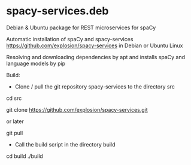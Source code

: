 # spacy-services.deb
Debian &amp; Ubuntu package for REST microservices for spaCy

Automatic installation of spaCy and spacy-services https://github.com/explosion/spacy-services in Debian or Ubuntu Linux

Resolving and downloading dependencies by apt and installs spaCy and language models by pip


Build:

- Clone / pull the git repository spacy-services to the directory src

cd src

git clone https://github.com/explosion/spacy-services.git

or later

git pull

- Call the build script in the directory build

cd build
./build
